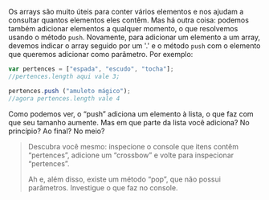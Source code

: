 Os arrays são muito úteis para conter vários elementos e nos ajudam a consultar quantos elementos eles contêm. Mas há outra coisa: podemos também adicionar elementos a qualquer momento, o que resolvemos usando o método `push`. Novamente, para adicionar um elemento a um array, devemos indicar o array seguido por um '.' e o método `push` com o elemento que queremos adicionar como parâmetro. Por exemplo:


```javascript
var pertences = ["espada", "escudo", "tocha"];
//pertences.length aqui vale 3;

pertences.push ("amuleto mágico");
//agora pertences.length vale 4
```

Como podemos ver, o “push” adiciona um elemento à lista, o que faz com que seu tamanho aumente. 
Mas em que parte da lista você adiciona? No princípio? Ao final? No meio?


> Descubra você mesmo: inspecione o console que itens contêm “pertences”, adicione um “crossbow” e volte para inspecionar “pertences”.
>
> Ah e, além disso, existe um método “pop”, que não possui parâmetros. Investigue o que faz no console.

